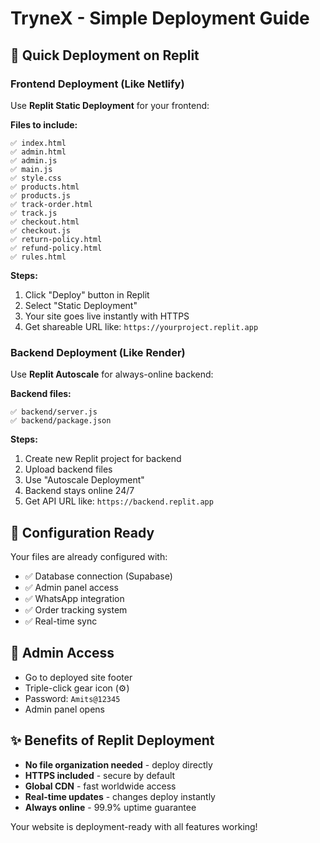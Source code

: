 
# TryneX - Simple Deployment Guide

## 🚀 Quick Deployment on Replit

### Frontend Deployment (Like Netlify)
Use **Replit Static Deployment** for your frontend:

**Files to include:**
```
✅ index.html
✅ admin.html  
✅ admin.js
✅ main.js
✅ style.css
✅ products.html
✅ products.js
✅ track-order.html
✅ track.js
✅ checkout.html
✅ checkout.js
✅ return-policy.html
✅ refund-policy.html
✅ rules.html
```

**Steps:**
1. Click "Deploy" button in Replit
2. Select "Static Deployment"
3. Your site goes live instantly with HTTPS
4. Get shareable URL like: `https://yourproject.replit.app`

### Backend Deployment (Like Render)
Use **Replit Autoscale** for always-online backend:

**Backend files:**
```
✅ backend/server.js
✅ backend/package.json
```

**Steps:**
1. Create new Replit project for backend
2. Upload backend files
3. Use "Autoscale Deployment" 
4. Backend stays online 24/7
5. Get API URL like: `https://backend.replit.app`

## 🔧 Configuration Ready

Your files are already configured with:
- ✅ Database connection (Supabase)
- ✅ Admin panel access
- ✅ WhatsApp integration
- ✅ Order tracking system
- ✅ Real-time sync

## 📱 Admin Access
- Go to deployed site footer
- Triple-click gear icon (⚙️)
- Password: `Amits@12345`
- Admin panel opens

## ✨ Benefits of Replit Deployment
- **No file organization needed** - deploy directly
- **HTTPS included** - secure by default  
- **Global CDN** - fast worldwide access
- **Real-time updates** - changes deploy instantly
- **Always online** - 99.9% uptime guarantee

Your website is deployment-ready with all features working!
